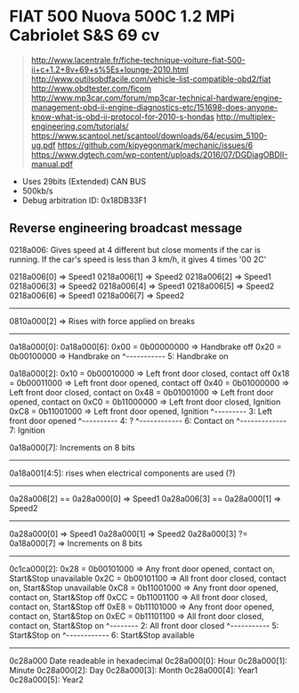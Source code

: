 FIAT 500 Nuova 500C 1.2 MPi Cabriolet S&S 69 cv
===============================================

> http://www.lacentrale.fr/fiche-technique-voiture-fiat-500-ii+c+1.2+8v+69+s%5Es+lounge-2010.html
> http://www.outilsobdfacile.com/vehicle-list-compatible-obd2/fiat
> http://www.obdtester.com/ficom
> http://www.mp3car.com/forum/mp3car-technical-hardware/engine-management-obd-ii-engine-diagnostics-etc/151698-does-anyone-know-what-is-obd-ii-protocol-for-2010-s-hondas
> http://multiplex-engineering.com/tutorials/
> https://www.scantool.net/scantool/downloads/64/ecusim_5100-ug.pdf
> https://github.com/kipyegonmark/mechanic/issues/6
> https://www.dgtech.com/wp-content/uploads/2016/07/DGDiagOBDII-manual.pdf


- Uses 29bits (Extended) CAN BUS
- 500kb/s
- Debug arbitration ID: 0x18DB33F1

## Reverse engineering broadcast message
0218a006:
  Gives speed at 4 different but close moments if the car is running. If the
  car's speed is less than 3 km/h, it gives 4 times '00 2C'

0218a006[0] => Speed1
0218a006[1] => Speed2
0218a006[2] => Speed1
0218a006[3] => Speed2
0218a006[4] => Speed1
0218a006[5] => Speed2
0218a006[6] => Speed1
0218a006[7] => Speed2

------

0810a000[2] => Rises with force applied on breaks

------

0a18a000[0]:
0a18a000[6]:
  0x00 = 0b00000000 => Handbrake off
  0x20 = 0b00100000 => Handbrake on
             ^----------- 5: Handbrake on

0a18a000[2]:
  0x10 = 0b00010000 => Left front door closed, contact off
  0x18 = 0b00011000 => Left front door opened, contact off
  0x40 = 0b01000000 => Left front door closed, contact on
  0x48 = 0b01001000 => Left front door opened, contact on
  0xC0 = 0b11000000 => Left front door closed, Ignition
  0xC8 = 0b11001000 => Left front door opened, Ignition
               ^--------- 3: Left front door opened
              ^---------- 4: ?
            ^------------ 6: Contact on
           ^------------- 7: Ignition

0a18a000[7]:
 Increments on 8 bits

------

0a18a001[4:5]: rises when electrical components are used (?)

------

0a28a006[2] == 0a28a000[0] => Speed1
0a28a006[3] == 0a28a000[1] => Speed2

------

0a28a000[0] => Speed1
0a28a000[1] => Speed2
0a28a000[3] ?= 0a18a000[7] => Increments on 8 bits

------

0c1ca000[2]:
  0x28 = 0b00101000 => Any front door opened, contact on, Start&Stop unavailable
  0x2C = 0b00101100 => All front door closed, contact on, Start&Stop unavailable
  0xC8 = 0b11001000 => Any front door opened, contact on, Start&Stop off
  0xCC = 0b11001100 => All front door closed, contact on, Start&Stop off
  0xE8 = 0b11101000 => Any front door opened, contact on, Start&Stop on
  0xEC = 0b11101100 => All front door closed, contact on, Start&Stop on
                ^-------- 2: All front door closed
             ^----------- 5: Start&Stop on
            ^------------ 6: Start&Stop available

------

0c28a000
  Date readeable in hexadecimal
  0c28a000[0]: Hour
  0c28a000[1]: Minute
  0c28a000[2]: Day
  0c28a000[3]: Month
  0c28a000[4]: Year1
  0c28a000[5]: Year2
